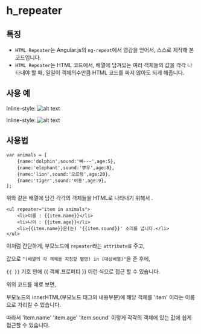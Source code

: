 # h_repeater

## 특징
- `HTML Repeater`는 Angular.js의 `ng-repeat`에서 영감을 얻어서, 스스로 제작해 본 코드입니다.
- `HTML Repeater`는 HTML 코드에서, 배열에 담겨있는 여러 객체들의 값을 각각 나타내야 할 때, 일일이 객체의수만큼 HTML 코드를 짜지 않아도 되게 해줍니다.

## 사용 예
Inline-style:
![alt text](http://res.cloudinary.com/dxmiqvbcr/image/upload/v1474589966/%E1%84%89%E1%85%B3%E1%84%8F%E1%85%B3%E1%84%85%E1%85%B5%E1%86%AB%E1%84%89%E1%85%A3%E1%86%BA_2016-09-23_09.17.32_n0199x.png "HTML Screen")

Inline-style:
![alt text](http://res.cloudinary.com/dxmiqvbcr/image/upload/v1474589966/%E1%84%89%E1%85%B3%E1%84%8F%E1%85%B3%E1%84%85%E1%85%B5%E1%86%AB%E1%84%89%E1%85%A3%E1%86%BA_2016-09-23_09.18.52_acgkbr.png "indexhtml Screen")
## 사용법
```
var animals = [
    {name:'dolphin',sound:'삐---',age:5},
    {name:'elephant',sound:'뿌우',age:8},
    {name:'lion',sound:'으르렁',age:20},
    {name:'tiger',sound:'어흥',age:9},
];
```

위와 같은 배열에 담긴 각각의 객체들을 HTML로 나타내기 위해서 .
```
<ul repeater="item in animals">
    <li>이름 : {{item.name}}</li>
    <li>나이 : {{item.age}}</li>
    <li>{{item.name}}은(는) '{{item.sound}}' 소리를 냅니다.</li>
</ul>
```
이처럼 간단하게, 부모노드에 `repeater`라는 `attribute를` 주고,

값으로 `"(배열의 각 객체를 지칭할 별명) in (대상배열)"`을 준 후에,

`{{ }}` 기호 안에 {{ 객체.프로퍼티 }} 이런 식으로 접근 할 수 있습니다.

위의 코드를 예로 보면,

부모노드의 innerHTML(부모노드 태그의 내용부분)에 해당 객체를 'item' 이라는 이름으로 가리킬 수 있습니다.  

따라서 'item.name' 'item.age' 'item.sound' 이렇게 각각의 객체에 있는 값에 쉽게 접근할 수 있습니다.
